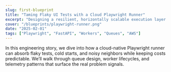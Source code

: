 ```yaml
---
slug: first-blueprint
title: "Taming Flaky UI Tests with a Cloud Playwright Runner"
excerpt: "Designing a resilient, horizontally scalable execution layer for Playwright across thousands of tests."
cover: "/blueprints/playwright-runner.png"
date: "2025-02-01"
tags: ["Playwright", "FastAPI", "Workers", "Queues", "AWS"]
---
```


In this engineering story, we dive into how a cloud-native Playwright runner can absorb flaky tests, cold starts, and noisy neighbors while keeping costs predictable. We’ll walk through queue design, worker lifecycles, and telemetry patterns that surface the real problem signals.
